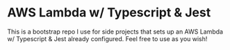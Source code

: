 # AWS Lambda w/ Typescript & Jest

This is a bootstrap repo I use for side projects that sets up an AWS Lambda w/ Typescript & Jest already configured. Feel free to use as you wish!
